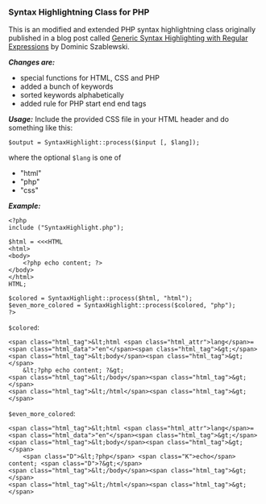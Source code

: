 ### Syntax Highlightning Class for PHP

This is an modified and extended PHP syntax highlightning class originally published in a blog post called [Generic Syntax Highlighting with Regular Expressions](http://phoboslab.org/log/2007/08/generic-syntax-highlighting-with-regular-expressions "Generic Syntax Highlighting with Regular Expressions") by Dominic Szablewski.

**_Changes are:_**
* special functions for HTML, CSS and PHP
* added a bunch of keywords
* sorted keywords alphabetically
* added rule for PHP start end end tags

**_Usage:_**
Include the provided CSS file in your HTML header and do something like this:
```
$output = SyntaxHighlight::process($input [, $lang]);
```
where the optional `$lang` is one of
* "html"
* "php"
* "css"

**_Example:_**
```
<?php
include ("SyntaxHighlight.php");

$html = <<<HTML
<html>
<body>
    <?php echo content; ?>
</body>
</html>
HTML;

$colored = SyntaxHighlight::process($html, "html");
$even_more_colored = SyntaxHighlight::process($colored, "php");
?>
```
`$colored`:
```
<span class="html_tag">&lt;html <span class="html_attr">lang</span>=<span class="html_data">"en"</span><span class="html_tag">&gt;</span>
<span class="html_tag">&lt;body</span><span class="html_tag">&gt;</span>
    &lt;?php echo content; ?&gt;
<span class="html_tag">&lt;/body</span><span class="html_tag">&gt;</span>
<span class="html_tag">&lt;/html</span><span class="html_tag">&gt;</span>
```
`$even_more_colored`:
```
<span class="html_tag">&lt;html <span class="html_attr">lang</span>=<span class="html_data">"en"</span><span class="html_tag">&gt;</span>
<span class="html_tag">&lt;body</span><span class="html_tag">&gt;</span>
    <span class="D">&lt;?php</span> <span class="K">echo</span> content; <span class="D">?&gt;</span>
<span class="html_tag">&lt;/body</span><span class="html_tag">&gt;</span>
<span class="html_tag">&lt;/html</span><span class="html_tag">&gt;</span>
```
